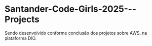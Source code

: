 # Santander-Code-Girls-2025---Projects
Sendo desenvolvido conforme conclusão dos projetos sobre AWS, na plataforma DIO.

